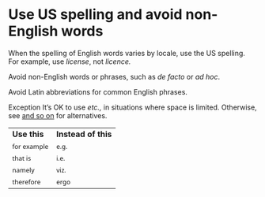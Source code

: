 ﻿# Use US spelling and avoid non-English words

When the spelling of English words varies by locale, use the US spelling. For example, use *license*, not *licence.*

Avoid non-English words or phrases, such as *de facto* or *ad hoc*. 

Avoid Latin abbreviations for common English phrases. 

Exception It’s OK to use *etc.,* in situations where space is limited. Otherwise, see [and so on](/style-guide/a-z-word-list-term-collections/a/and-so-on) for alternatives.

<table>
<tbody>
<tr class="odd">
<td><b>Use this</b></td>
<td><b>Instead of this</b></td>
</tr>
<tr class="even">
<td><span style="font-family:Segoe UI;font-size:small;">for example</span></td>
<td><span style="font-family:Segoe UI;font-size:small;">e.g.</span></td>
</tr>
<tr class="odd">
<td><div>
<span style="font-family:Segoe UI;font-size:small;">that is</span>
</div></td>
<td><div>
<span style="font-family:Segoe UI;font-size:small;">i.e.</span>
</div></td>
</tr>
<tr class="even">
<td><span style="font-family:Segoe UI;font-size:small;">namely</span></td>
<td><span style="font-family:Segoe UI;font-size:small;">viz.</span></td>
</tr>
<tr class="odd">
<td><span style="font-family:Segoe UI;font-size:small;">therefore</span></td>
<td><span style="font-family:Segoe UI;font-size:small;">ergo</span></td>
</tr>
</tbody>
</table>
